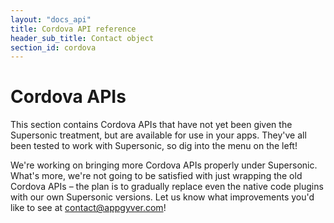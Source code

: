 ```yaml
---
layout: "docs_api"
title: Cordova API reference
header_sub_title: Contact object
section_id: cordova
---
```


# Cordova APIs

This section contains Cordova APIs that have not yet been given the Supersonic treatment, but are available for use in your apps. They've all been tested to work with Supersonic, so dig into the menu on the left!

We're working on bringing more Cordova APIs properly under Supersonic. What's more, we're not going to be satisfied with just wrapping the old Cordova APIs – the plan is to gradually replace even the native code plugins with our own Supersonic versions. Let us know what improvements you'd like to see at [contact@appgyver.com](mailto:contact@appgyver.com)!
